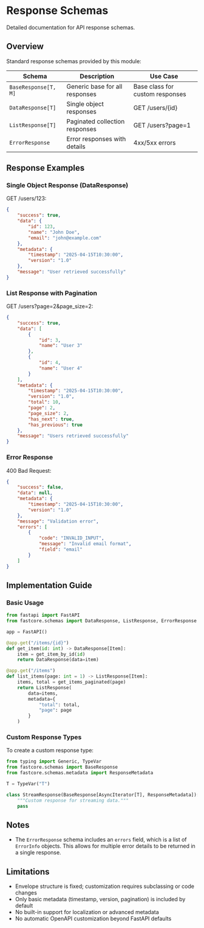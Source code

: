 # Response Schemas

Detailed documentation for API response schemas.

## Overview

Standard response schemas provided by this module:

| Schema | Description | Use Case |
|--------|-------------|----------|
| `BaseResponse[T, M]` | Generic base for all responses | Base class for custom responses |
| `DataResponse[T]` | Single object responses | GET /users/{id} |
| `ListResponse[T]` | Paginated collection responses | GET /users?page=1 |
| `ErrorResponse` | Error responses with details | 4xx/5xx errors |

## Response Examples

### Single Object Response (DataResponse)

GET /users/123:
```json
{
    "success": true,
    "data": {
        "id": 123,
        "name": "John Doe",
        "email": "john@example.com"
    },
    "metadata": {
        "timestamp": "2025-04-15T10:30:00",
        "version": "1.0"
    },
    "message": "User retrieved successfully"
}
```

### List Response with Pagination

GET /users?page=2&page_size=2:
```json
{
    "success": true,
    "data": [
        {
            "id": 3,
            "name": "User 3"
        },
        {
            "id": 4,
            "name": "User 4"
        }
    ],
    "metadata": {
        "timestamp": "2025-04-15T10:30:00",
        "version": "1.0",
        "total": 10,
        "page": 2,
        "page_size": 2,
        "has_next": true,
        "has_previous": true
    },
    "message": "Users retrieved successfully"
}
```

### Error Response

400 Bad Request:
```json
{
    "success": false,
    "data": null,
    "metadata": {
        "timestamp": "2025-04-15T10:30:00",
        "version": "1.0"
    },
    "message": "Validation error",
    "errors": [
        {
            "code": "INVALID_INPUT",
            "message": "Invalid email format",
            "field": "email"
        }
    ]
}
```

## Implementation Guide

### Basic Usage

```python
from fastapi import FastAPI
from fastcore.schemas import DataResponse, ListResponse, ErrorResponse

app = FastAPI()

@app.get("/items/{id}")
def get_item(id: int) -> DataResponse[Item]:
    item = get_item_by_id(id)
    return DataResponse(data=item)

@app.get("/items")
def list_items(page: int = 1) -> ListResponse[Item]:
    items, total = get_items_paginated(page)
    return ListResponse(
        data=items,
        metadata={
            "total": total,
            "page": page
        }
    )
```

### Custom Response Types

To create a custom response type:

```python
from typing import Generic, TypeVar
from fastcore.schemas import BaseResponse
from fastcore.schemas.metadata import ResponseMetadata

T = TypeVar("T")

class StreamResponse(BaseResponse[AsyncIterator[T], ResponseMetadata]):
    """Custom response for streaming data."""
    pass
```

## Notes

- The `ErrorResponse` schema includes an `errors` field, which is a list of `ErrorInfo` objects. This allows for multiple error details to be returned in a single response.

## Limitations

- Envelope structure is fixed; customization requires subclassing or code changes
- Only basic metadata (timestamp, version, pagination) is included by default
- No built-in support for localization or advanced metadata
- No automatic OpenAPI customization beyond FastAPI defaults